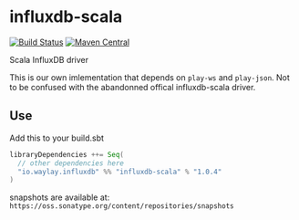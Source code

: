 # influxdb-scala
[![Build Status](https://travis-ci.org/waylayio/influxdb-scala.svg?branch=master)](https://travis-ci.org/waylayio/influxdb-scala)
[![Maven Central](https://maven-badges.herokuapp.com/maven-central/io.waylay.influxdb/influxdb-scala/badge.svg)](https://maven-badges.herokuapp.com/maven-central/io.waylay.influxdb/influxdb-scala)

Scala InfluxDB driver

This is our own imlementation that depends on `play-ws` and `play-json`. Not to be confused with the abandonned offical influxdb-scala driver.

## Use

Add this to your build.sbt

```scala
libraryDependencies ++= Seq(
  // other dependencies here
  "io.waylay.influxdb" %% "influxdb-scala" % "1.0.4"
)
```

snapshots are available at: `https://oss.sonatype.org/content/repositories/snapshots`
